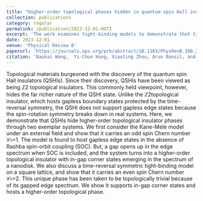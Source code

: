 ```yaml
---
title: "Higher-order topological phases hidden in quantum spin Hall insulators"
collection: publications
category: regular
permalink: /publication/2023-12-01-HOTI
excerpt: 'The work examines tight-binding models to demonstrate that time-reversal and spin-U(1) symmetry breaking perturbations may give rise to the higher-order topological phases in quantum spin Hall insulators.'
date: 2023-12-01
venue: 'Physical Review B'
paperurl: 'https://journals.aps.org/prb/abstract/10.1103/PhysRevB.108.245103'
citation: 'Baokai Wang,  Yi-Chun Hung, Xiaoting Zhou, Arun Bansil, and Hsin Lin. Higher-order topological phases hidden in quantum spin Hall insulators <i>Phys. Rev. B 108</i>, 245103 (2023).'
---
```


Topological materials burgeoned with the discovery of the quantum spin Hall insulators (QSHIs). Since their discovery, QSHIs have been viewed as being ℤ2 topological insulators. This commonly held viewpoint, however, hides the far richer nature of the QSHI state. Unlike the ℤ2topological insulator, which hosts gapless boundary states protected by the time-reversal symmetry, the QSHI does not support gapless edge states because the spin-rotation symmetry breaks down in real systems. Here, we demonstrate that QSHIs hide higher-order topological insulator phases through two exemplar systems. We first consider the Kane-Mele model under an external field and show that it carries an odd spin Chern number 𝒞𝑠=1. The model is found to host gapless edge states in the absence of Rashba spin-orbit coupling (SOC). But, a gap opens up in the edge spectrum when SOC is included, and the system turns into a higher-order topological insulator with in-gap corner states emerging in the spectrum of a nanodisk. We also discuss a time-reversal symmetric tight-binding model on a square lattice, and show that it carries an even spin Chern number 𝒞𝑠=2. This unique phase has been taken to be topologically trivial because of its gapped edge spectrum. We show it supports in-gap corner states and hosts a higher-order topological phase.
